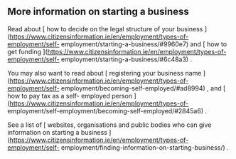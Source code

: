##  More information on starting a business

Read about [ how to decide on the legal structure of your business
](https://www.citizensinformation.ie/en/employment/types-of-employment/self-
employment/starting-a-business/#9960e7) and [ how to get funding
](https://www.citizensinformation.ie/en/employment/types-of-employment/self-
employment/starting-a-business/#6c48a3) .

You may also want to read about [ registering your business name
](https://www.citizensinformation.ie/en/employment/types-of-employment/self-
employment/becoming-self-employed/#ad8994) , and [ how to pay tax as a self-
employed person ](https://www.citizensinformation.ie/en/employment/types-of-
employment/self-employment/becoming-self-employed/#2845a6) .

See a list of [ websites, organisations and public bodies who can give
information on starting a business
](https://www.citizensinformation.ie/en/employment/types-of-employment/self-
employment/finding-information-on-starting-business/) .
